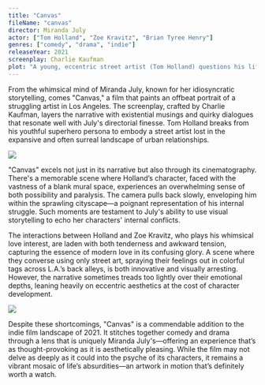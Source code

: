 ```yaml
---
title: "Canvas"
fileName: "canvas"
director: Miranda July
actor: ["Tom Holland", "Zoe Kravitz", "Brian Tyree Henry"]
genres: ["comedy", "drama", "indie"]
releaseYear: 2021
screenplay: Charlie Kaufman
plot: "A young, eccentric street artist (Tom Holland) questions his life decisions as he navigates the absurdities of modern love and friendships in L.A."
---
```


From the whimsical mind of Miranda July, known for her idiosyncratic storytelling, comes "Canvas," a film that paints an offbeat portrait of a struggling artist in Los Angeles. The screenplay, crafted by Charlie Kaufman, layers the narrative with existential musings and quirky dialogues that resonate well with July's directorial finesse. Tom Holland breaks from his youthful superhero persona to embody a street artist lost in the expansive and often surreal landscape of urban relationships.

![](/canvas-1.webp)

"Canvas" excels not just in its narrative but also through its cinematography. There's a memorable scene where Holland’s character, faced with the vastness of a blank mural space, experiences an overwhelming sense of both possibility and paralysis. The camera pulls back slowly, enveloping him within the sprawling cityscape—a poignant representation of his internal struggle. Such moments are testament to July's ability to use visual storytelling to echo her characters' internal conflicts.


The interactions between Holland and Zoe Kravitz, who plays his whimsical love interest, are laden with both tenderness and awkward tension, capturing the essence of modern love in its confusing glory. A scene where they converse using only street art, spraying their feelings out in colorful tags across L.A.’s back alleys, is both innovative and visually arresting. However, the narrative sometimes treads too lightly over their emotional depths, leaning heavily on eccentric aesthetics at the cost of character development.

![](/canvas-2.webp)

Despite these shortcomings, "Canvas" is a commendable addition to the indie film landscape of 2021. It stitches together comedy and drama through a lens that is uniquely Miranda July's—offering an experience that’s as thought-provoking as it is aesthetically pleasing. While the film may not delve as deeply as it could into the psyche of its characters, it remains a vibrant mosaic of life’s absurdities—an artwork in motion that’s definitely worth a watch.
